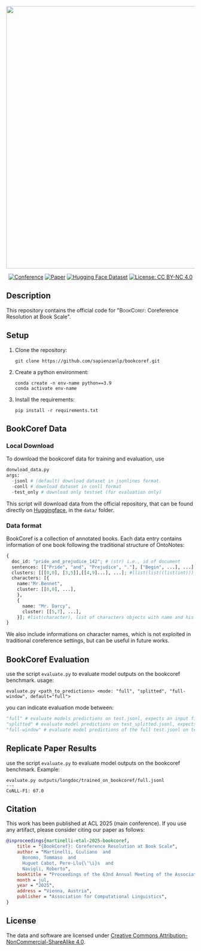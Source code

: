 <div align="center">
  <img src="https://github.com/tommasobonomo/bookcoref_final/blob/main/assets/bookcoref.png" width="700">

</div>

<div align="center">



[![Conference](http://img.shields.io/badge/ACL-2025-4b44ce.svg)](https://20245aclweb.org/)
[![Paper](http://img.shields.io/badge/paper-ACL--anthology-B31B1B.svg)](https://aclanthology.org/)
[![Hugging Face Dataset](https://img.shields.io/badge/%F0%9F%A4%97%20Hugging%20Face-Dataset-FCD21D)](https://huggingface.co/collections/sapienzanlp/relik-retrieve-read-and-link-665d9e4a5c3ecba98c1bef19)
[![License: CC BY-NC 4.0](https://img.shields.io/badge/License-CC%20BY--NC%204.0-green.svg)](https://creativecommons.org/licenses/by-nc/4.0/)
</div>


##  Description
This repository contains the official code for "<span style="font-variant: small-caps;">BookCoref</span>: Coreference Resolution at Book Scale".


## Setup 
1. Clone the repository:
    ```
    git clone https://github.com/sapienzanlp/bookcoref.git
    ```
2. Create a python environment: 
    ```
    conda create -n env-name python==3.9
    conda activate env-name
    ```
3. Install the requirements:
    ```
    pip install -r requirements.txt
    ```

## BookCoref Data 
  
### Local Download
  To download the bookcoref data for training and evaluation, use 
  ``` python 
  donwload_data.py 
  args:
    -jsonl # (default) download dataset in jsonlines format.
    -conll # download dataset in conll format
    -test_only # download only testset (for evaluation only)
  ```
  This script will download data from the official repository, that can be found directly on [Huggingface](hf.co/sapienzanlp/bookcoref), in the ``` data/ ``` folder.
  
### Data format
  BookCoref is a collection of annotated books. 
  Each data entry contains information of one book following the traditional structure of OntoNotes:

```python
{
  doc_id: "pride_and_prejudice_142"; # (str) i.e., id of document 
  sentences: [["Pride", "and", "Prejudice", "."], ["Begin", ...], ...]; # list(list(str))) i.e., list of word-tokenized sentences
  clusters: [[[0,0], [3,5]],[[4,9]...], ...]; #llist(list((list(int))) i.e., list of clusters' mention offsets
  characters: [{
    name:"Mr.Bennet", 
    cluster: [[0,0], ...],
    },
    {
      name: "Mr. Darcy",
      cluster: [[5,7], ...],
    }]; #list(character), list of characters objects with name and his mentions offsets, i,e., dict(name:str, cluster:list(list(int)))
}
```

We also include informations on character names, which is not exploited in traditional coreference settings, but can be useful in future works.

## BookCoref Evaluation
use the script ```evaluate.py``` to evaluate model outputs on the bookcoref benchmark.
usage:
```
evaluate.py <path_to_predictions> <mode: "full", "splitted", "full-window", default="full">

```
you can indicate evaluation mode between:

```python
"full" # evaluate models predictions on test.jsonl, expects an input file of predictions on the full testset books. On the paper is referred as BookCoref_gold results.
"splitted" # evaluate model predictions on test_splitted.jsonl, expects an input file of predictions on the split version of our testset books. On the paper is referred as SPLIT-BookCoref_gold results.
"full-window" # evaluate model predictions of the full test.jsonl on test_splitted.jsonl, by splitting clusters every 1500 tokens. Expects an input file of predictions on the full testset books. On the paper is referred as BookCoref_gold-windows.

```
## Replicate Paper Results
use the script ```evaluate.py``` to evaluate model outputs on the bookcoref benchmark.
Example:
```
evaluate.py outputs/longdoc/trained_on_bookcoref/full.jsonl 
---
CoNLL-F1: 67.0
```

## Citation
This work has been published at ACL 2025 (main conference). If you use any artifact, please consider citing our paper as follows:

```bibtex
@inproceedings{martinelli-etal-2025-bookcoref,
    title = "{BookCoref}: Coreference Resolution at Book Scale",
    author = "Martinelli, Giuliano  and
      Bonomo, Tommaso  and
      Huguet Cabot, Pere-Llu{\'\i}s  and
      Navigli, Roberto",
    booktitle = "Proceedings of the 63nd Annual Meeting of the Association for Computational Linguistics (Volume 1: Long Papers)",
    month = jul,
    year = "2025",
    address = "Vienna, Austria",
    publisher = "Association for Computational Linguistics",
}
```


## License

The data and software are licensed under [Creative Commons Attribution-NonCommercial-ShareAlike 4.0](https://creativecommons.org/licenses/by-nc-sa/4.0/).

